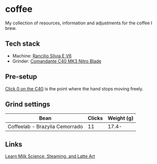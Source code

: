 # coffee

My collection of resources, information and adjustments for the coffee I brew.

## Tech stack

- Machine: [Rancilio Silvia E V6](https://www.konesso.pl/product-pol-4222-Ekspres-do-kawy-Rancilio-Silvia-E-Black-V6-2020-Nero-uniw.html?gclid=EAIaIQobChMI3KD_yIG06gIVNgCiAx1RGgiCEAQYASABEgJcz_D_BwE)
- Grinder: [Comandante C40 MK3 Nitro Blade](https://www.coffeedesk.pl/product/3751/Mlynek-Comandante-C40-Mk3-Nitro-Blade-Bamboo)

## Pre-setup

[Click 0 on the C40](https://www.youtube.com/watch?v=UN1X4ELC3-o) is the point where the hand stops moving freely.

## Grind settings

| Bean                           | Clicks | Weight (g) |
| ------------------------------ | ------ | ---------- |
| Coffeelab - Brazylia Cemorrado | 11     | 17.4-      |

## Links

[Learn Milk Science, Steaming, and Latte Art](https://www.youtube.com/watch?v=x5nOFirDRTo)
